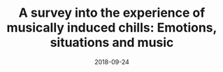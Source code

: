 ---
title: "A survey into the experience of musically induced chills: Emotions, situations and music"
collection: publications
category: manuscripts
permalink: /publication/2018-09-24-bannister-2018
date: 2018-09-24
venue: 'Psychology of Music'
paperurl: 'https://doi.org/10.1177/0305735618798024'
citation: 'Bannister, S. C. (2018). A survey into the experience of musically induced chills: Emotions, situations and music. Psychology of Music, 48(2), 297-314. DOI: 10.1177/0305735618798024'
---
